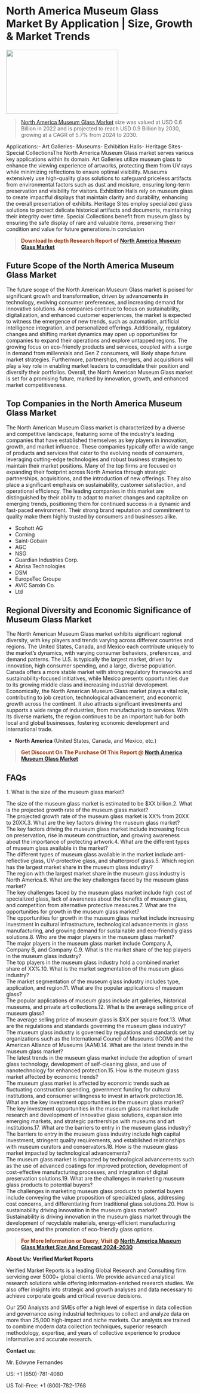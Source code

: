 <p><h1>North America Museum Glass Market By Application | Size, Growth & Market Trends</h1><p><img class="aligncenter size-medium wp-image-105565" src="https://ffe5etoiles.com/wp-content/uploads/2025/01/MST7-300x171.png" alt="" width="300" height="171" /></p><blockquote><p><a href="https://www.verifiedmarketreports.com/download-sample/?rid=406608&utm_source=Github-NA&utm_medium=361" target="_blank">North America Museum Glass Market</a> size was valued at USD 0.6 Billion in 2022 and is projected to reach USD 0.9 Billion by 2030, growing at a CAGR of 5.7% from 2024 to 2030.</p></blockquote>Applications:- Art Galleries- Museums- Exhibition Halls- Heritage Sites- Special CollectionsThe North America Museum Glass market serves various key applications within its domain. Art Galleries utilize museum glass to enhance the viewing experience of artworks, protecting them from UV rays while minimizing reflections to ensure optimal visibility. Museums extensively use high-quality glass solutions to safeguard priceless artifacts from environmental factors such as dust and moisture, ensuring long-term preservation and visibility for visitors. Exhibition Halls rely on museum glass to create impactful displays that maintain clarity and durability, enhancing the overall presentation of exhibits. Heritage Sites employ specialized glass solutions to protect delicate historical artifacts and documents, maintaining their integrity over time. Special Collections benefit from museum glass by ensuring the safe display of rare and valuable items, preserving their condition and value for future generations.In conclusion</p><blockquote><p><span style="color: #993300;"><strong>Download In depth Research Report of <a href="https://www.verifiedmarketreports.com/download-sample/?rid=406608&utm_source=Github-NA&utm_medium=361">North America Museum Glass Market</a></strong></span></p></blockquote><h2>Future Scope of the North America Museum Glass Market</h2><p>The future scope of the North American Museum Glass market is poised for significant growth and transformation, driven by advancements in technology, evolving consumer preferences, and increasing demand for innovative solutions. As companies continue to focus on sustainability, digitalization, and enhanced customer experiences, the market is expected to witness the emergence of new trends, such as automation, artificial intelligence integration, and personalized offerings. Additionally, regulatory changes and shifting market dynamics may open up opportunities for companies to expand their operations and explore untapped regions. The growing focus on eco-friendly products and services, coupled with a surge in demand from millennials and Gen Z consumers, will likely shape future market strategies. Furthermore, partnerships, mergers, and acquisitions will play a key role in enabling market leaders to consolidate their position and diversify their portfolios. Overall, the North American Museum Glass market is set for a promising future, marked by innovation, growth, and enhanced market competitiveness.</p><h2>Top Companies in the North America Museum Glass Market</h2><p>The North American Museum Glass market is characterized by a diverse and competitive landscape, featuring some of the industry's leading companies that have established themselves as key players in innovation, growth, and market influence. These companies typically offer a wide range of products and services that cater to the evolving needs of consumers, leveraging cutting-edge technologies and robust business strategies to maintain their market positions. Many of the top firms are focused on expanding their footprint across North America through strategic partnerships, acquisitions, and the introduction of new offerings. They also place a significant emphasis on sustainability, customer satisfaction, and operational efficiency. The leading companies in this market are distinguished by their ability to adapt to market changes and capitalize on emerging trends, positioning them for continued success in a dynamic and fast-paced environment. Their strong brand reputation and commitment to quality make them highly trusted by consumers and businesses alike.</p><p><ul><li>Scohott AG </li><li> Corning </li><li> Saint-Gobain </li><li> AGC </li><li> NSG </li><li> Guardian Industries Corp. </li><li> Abrisa Technologies </li><li> DSM </li><li> EuropeTec Groupe </li><li> AVIC Sanxin Co. </li><li> Ltd</li></ul></p><h2>Regional Diversity and Economic Significance of Museum Glass Market</h2><p>The North American Museum Glass market exhibits significant regional diversity, with key players and trends varying across different countries and regions. The United States, Canada, and Mexico each contribute uniquely to the market’s dynamics, with varying consumer behaviors, preferences, and demand patterns. The U.S. is typically the largest market, driven by innovation, high consumer spending, and a large, diverse population. Canada offers a more stable market with strong regulatory frameworks and sustainability-focused initiatives, while Mexico presents opportunities due to its growing middle class and increasing industrial development. Economically, the North American Museum Glass market plays a vital role, contributing to job creation, technological advancement, and economic growth across the continent. It also attracts significant investments and supports a wide range of industries, from manufacturing to services. With its diverse markets, the region continues to be an important hub for both local and global businesses, fostering economic development and international trade.</p><ul> <li><strong>North America</strong> (United States, Canada, and Mexico, etc.)</li></ul><blockquote><p><span style="color: #993300;"><strong>Get Discount On The Purchase Of This Report @ <a href="https://www.verifiedmarketreports.com/ask-for-discount/?rid=406608&utm_source=Github-NA&utm_medium=361">North America Museum Glass Market</a></strong></span></p></blockquote><h2>FAQs</h2><p>1. What is the size of the museum glass market?</div><div><Answer> The size of the museum glass market is estimated to be $XX billion.2. What is the projected growth rate of the museum glass market?</div><div><Answer> The projected growth rate of the museum glass market is XX% from 20XX to 20XX.3. What are the key factors driving the museum glass market?</div><div><Answer> The key factors driving the museum glass market include increasing focus on preservation, rise in museum construction, and growing awareness about the importance of protecting artwork.4. What are the different types of museum glass available in the market?</div><div><Answer> The different types of museum glass available in the market include anti-reflective glass, UV-protective glass, and shatterproof glass.5. Which region has the largest market share in the museum glass industry?</div><div><Answer> The region with the largest market share in the museum glass industry is North America.6. What are the key challenges faced by the museum glass market?</div><div><Answer> The key challenges faced by the museum glass market include high cost of specialized glass, lack of awareness about the benefits of museum glass, and competition from alternative protective measures.7. What are the opportunities for growth in the museum glass market?</div><div><Answer> The opportunities for growth in the museum glass market include increasing investment in cultural infrastructure, technological advancements in glass manufacturing, and growing demand for sustainable and eco-friendly glass solutions.8. Who are the major players in the museum glass market?</div><div><Answer> The major players in the museum glass market include Company A, Company B, and Company C.9. What is the market share of the top players in the museum glass industry?</div><div><Answer> The top players in the museum glass industry hold a combined market share of XX%.10. What is the market segmentation of the museum glass industry?</div><div><Answer> The market segmentation of the museum glass industry includes type, application, and region.11. What are the popular applications of museum glass?</div><div><Answer> The popular applications of museum glass include art galleries, historical museums, and private art collections.12. What is the average selling price of museum glass?</div><div><Answer> The average selling price of museum glass is $XX per square foot.13. What are the regulations and standards governing the museum glass industry?</div><div><Answer> The museum glass industry is governed by regulations and standards set by organizations such as the International Council of Museums (ICOM) and the American Alliance of Museums (AAM).14. What are the latest trends in the museum glass market?</div><div><Answer> The latest trends in the museum glass market include the adoption of smart glass technology, development of self-cleaning glass, and use of nanotechnology for enhanced protection.15. How is the museum glass market affected by economic trends?</div><div><Answer> The museum glass market is affected by economic trends such as fluctuating construction spending, government funding for cultural institutions, and consumer willingness to invest in artwork protection.16. What are the key investment opportunities in the museum glass market?</div><div><Answer> The key investment opportunities in the museum glass market include research and development of innovative glass solutions, expansion into emerging markets, and strategic partnerships with museums and art institutions.17. What are the barriers to entry in the museum glass industry?</div><div><Answer> The barriers to entry in the museum glass industry include high capital investment, stringent quality requirements, and established relationships with museum curators and conservators.18. How is the museum glass market impacted by technological advancements?</div><div><Answer> The museum glass market is impacted by technological advancements such as the use of advanced coatings for improved protection, development of cost-effective manufacturing processes, and integration of digital preservation solutions.19. What are the challenges in marketing museum glass products to potential buyers?</div><div><Answer> The challenges in marketing museum glass products to potential buyers include conveying the value proposition of specialized glass, addressing cost concerns, and differentiating from traditional glass solutions.20. How is sustainability driving innovation in the museum glass market?</div><div><Answer> Sustainability is driving innovation in the museum glass market through the development of recyclable materials, energy-efficient manufacturing processes, and the promotion of eco-friendly glass options.</p><blockquote><p><span style="color: #993300;"><strong>For More Information or Query, Visit @ <a href="https://www.verifiedmarketreports.com/product/museum-glass-market/">North America Museum Glass Market Size And Forecast 2024-2030</a></strong></span></p></blockquote><p><strong>About Us: Verified Market Reports</strong></p><p>Verified Market Reports is a leading Global Research and Consulting firm servicing over 5000+ global clients. We provide advanced analytical research solutions while offering information-enriched research studies. We also offer insights into strategic and growth analyses and data necessary to achieve corporate goals and critical revenue decisions.</p><p>Our 250 Analysts and SMEs offer a high level of expertise in data collection and governance using industrial techniques to collect and analyze data on more than 25,000 high-impact and niche markets. Our analysts are trained to combine modern data collection techniques, superior research methodology, expertise, and years of collective experience to produce informative and accurate research.</p><p><strong>Contact us:</strong></p><p>Mr. Edwyne Fernandes</p><p>US: +1 (650)-781-4080</p><p>US Toll-Free: +1 (800)-782-1768</p>
